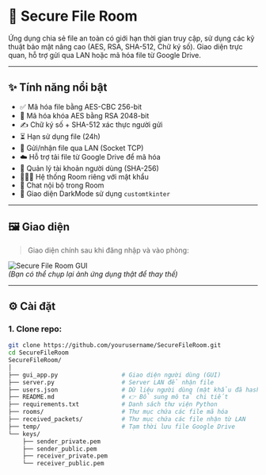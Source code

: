 # 🔐 Secure File Room

Ứng dụng chia sẻ file an toàn có giới hạn thời gian truy cập, sử dụng các kỹ thuật bảo mật nâng cao (AES, RSA, SHA-512, Chữ ký số). Giao diện trực quan, hỗ trợ gửi qua LAN hoặc mã hóa file từ Google Drive.

---

## ✨ Tính năng nổi bật

- ✅ Mã hóa file bằng AES-CBC 256-bit
- 🔐 Mã hóa khóa AES bằng RSA 2048-bit
- ✍️ Chữ ký số + SHA-512 xác thực người gửi
- ⏳ Hạn sử dụng file (24h)
- 📡 Gửi/nhận file qua LAN (Socket TCP)
- ☁️ Hỗ trợ tải file từ Google Drive để mã hóa
- 👤 Quản lý tài khoản người dùng (SHA-256)
- 🧑‍🤝‍🧑 Hệ thống Room riêng với mật khẩu
- 💬 Chat nội bộ trong Room
- 🌙 Giao diện DarkMode sử dụng `customtkinter`

---

## 🖼️ Giao diện

> Giao diện chính sau khi đăng nhập và vào phòng:

![Secure File Room GUI](https://via.placeholder.com/600x300.png?text=Giao+di%E1%BB%87n+ch%C3%ADnh)  
_(Bạn có thể chụp lại ảnh ứng dụng thật để thay thế)_

---

## ⚙️ Cài đặt

### 1. Clone repo:

```bash
git clone https://github.com/yourusername/SecureFileRoom.git
cd SecureFileRoom
SecureFileRoom/
│
├── gui_app.py                  # Giao diện người dùng (GUI)
├── server.py                   # Server LAN để nhận file
├── users.json                  # Dữ liệu người dùng (mật khẩu đã hash)
├── README.md                   # 👉 Bổ sung mô tả chi tiết
├── requirements.txt            # Danh sách thư viện Python
├── rooms/                      # Thư mục chứa các file mã hóa
├── received_packets/           # Thư mục chứa các file nhận từ LAN
├── temp/                       # Tạm thời lưu file Google Drive
└── keys/
    ├── sender_private.pem
    ├── sender_public.pem
    ├── receiver_private.pem
    └── receiver_public.pem
